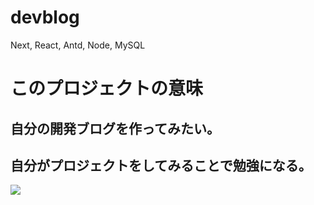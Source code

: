# devblog

Next, React, Antd, Node, MySQL

# このプロジェクトの意味

## 自分の開発ブログを作ってみたい。

## 自分がプロジェクトをしてみることで勉強になる。

<img src="https://user-images.githubusercontent.com/55697824/120096681-d8eaf080-c167-11eb-8742-7e024f571a1c.jpg">
